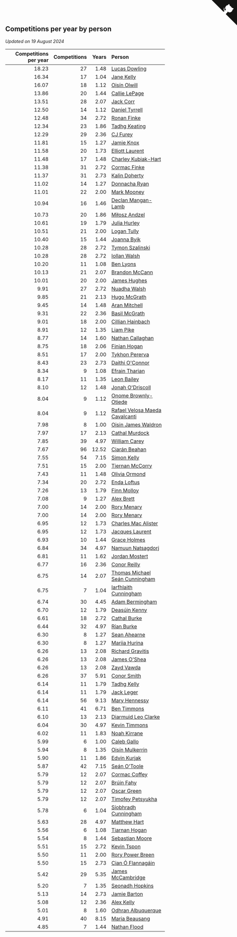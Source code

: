 ## Competitions per year by person

*Updated on 19 August 2024*

| Competitions per year | Competitions | Years | Person |
| ---: | ---: | ---: | :--- |
| 18.23 | 27 | 1.48 | [Lucas Dowling](https://www.worldcubeassociation.org/persons/2023DOWL01) |
| 16.34 | 17 | 1.04 | [Jane Kelly](https://www.worldcubeassociation.org/persons/2023KELL23) |
| 16.07 | 18 | 1.12 | [Oisín Olwill](https://www.worldcubeassociation.org/persons/2023OLWI01) |
| 13.86 | 20 | 1.44 | [Callie LePage](https://www.worldcubeassociation.org/persons/2023LEPA01) |
| 13.51 | 28 | 2.07 | [Jack Corr](https://www.worldcubeassociation.org/persons/2022CORR06) |
| 12.50 | 14 | 1.12 | [Daniel Tyrrell](https://www.worldcubeassociation.org/persons/2023TYRR01) |
| 12.48 | 34 | 2.72 | [Ronan Finke](https://www.worldcubeassociation.org/persons/2021FINK02) |
| 12.34 | 23 | 1.86 | [Tadhg Keating](https://www.worldcubeassociation.org/persons/2022KEAT02) |
| 12.29 | 29 | 2.36 | [CJ Furey](https://www.worldcubeassociation.org/persons/2022FURE01) |
| 11.81 | 15 | 1.27 | [Jamie Knox](https://www.worldcubeassociation.org/persons/2023KNOX02) |
| 11.58 | 20 | 1.73 | [Elliott Laurent](https://www.worldcubeassociation.org/persons/2022LAUR09) |
| 11.48 | 17 | 1.48 | [Charley Kubiak-Hart](https://www.worldcubeassociation.org/persons/2023KUBI01) |
| 11.38 | 31 | 2.72 | [Cormac Finke](https://www.worldcubeassociation.org/persons/2021FINK01) |
| 11.37 | 31 | 2.73 | [Kalin Doherty](https://www.worldcubeassociation.org/persons/2021DOHE02) |
| 11.02 | 14 | 1.27 | [Donnacha Ryan](https://www.worldcubeassociation.org/persons/2023RYAN04) |
| 11.01 | 22 | 2.00 | [Mark Mooney](https://www.worldcubeassociation.org/persons/2022MOON08) |
| 10.94 | 16 | 1.46 | [Declan Mangan-Lamb](https://www.worldcubeassociation.org/persons/2023MANG02) |
| 10.73 | 20 | 1.86 | [Miłosz Andzel](https://www.worldcubeassociation.org/persons/2022ANDZ01) |
| 10.61 | 19 | 1.79 | [Julia Hurley](https://www.worldcubeassociation.org/persons/2022HURL02) |
| 10.51 | 21 | 2.00 | [Logan Tully](https://www.worldcubeassociation.org/persons/2022TULL02) |
| 10.40 | 15 | 1.44 | [Joanna Byik](https://www.worldcubeassociation.org/persons/2023BYIK01) |
| 10.28 | 28 | 2.72 | [Tymon Szalinski](https://www.worldcubeassociation.org/persons/2021SZAL01) |
| 10.28 | 28 | 2.72 | [Iollan Walsh](https://www.worldcubeassociation.org/persons/2021WALS03) |
| 10.20 | 11 | 1.08 | [Ben Lyons](https://www.worldcubeassociation.org/persons/2023LYON02) |
| 10.13 | 21 | 2.07 | [Brandon McCann](https://www.worldcubeassociation.org/persons/2022MCCA04) |
| 10.01 | 20 | 2.00 | [James Hughes](https://www.worldcubeassociation.org/persons/2022HUGH08) |
| 9.91 | 27 | 2.72 | [Nuadha Walsh](https://www.worldcubeassociation.org/persons/2021WALS04) |
| 9.85 | 21 | 2.13 | [Hugo McGrath](https://www.worldcubeassociation.org/persons/2022MCGR02) |
| 9.45 | 14 | 1.48 | [Aran Mitchell](https://www.worldcubeassociation.org/persons/2023MITC04) |
| 9.31 | 22 | 2.36 | [Basil McGrath](https://www.worldcubeassociation.org/persons/2022MCGR01) |
| 9.01 | 18 | 2.00 | [Cillian Hainbach](https://www.worldcubeassociation.org/persons/2022HAIN04) |
| 8.91 | 12 | 1.35 | [Liam Pike](https://www.worldcubeassociation.org/persons/2023PIKE03) |
| 8.77 | 14 | 1.60 | [Nathan Callaghan](https://www.worldcubeassociation.org/persons/2023CALL01) |
| 8.75 | 18 | 2.06 | [Finian Hogan](https://www.worldcubeassociation.org/persons/2022HOGA01) |
| 8.51 | 17 | 2.00 | [Tykhon Pererva](https://www.worldcubeassociation.org/persons/2022PERE32) |
| 8.43 | 23 | 2.73 | [Daithi O'Connor](https://www.worldcubeassociation.org/persons/2021OCON01) |
| 8.34 | 9 | 1.08 | [Efrain Tharian](https://www.worldcubeassociation.org/persons/2023THAR03) |
| 8.17 | 11 | 1.35 | [Leon Bailey](https://www.worldcubeassociation.org/persons/2023BAIL04) |
| 8.10 | 12 | 1.48 | [Jonah O'Driscoll](https://www.worldcubeassociation.org/persons/2023ODRI01) |
| 8.04 | 9 | 1.12 | [Onome Brownly-Otiede](https://www.worldcubeassociation.org/persons/2023BROW36) |
| 8.04 | 9 | 1.12 | [Rafael Velosa Maeda Cavalcanti](https://www.worldcubeassociation.org/persons/2023CAVA03) |
| 7.98 | 8 | 1.00 | [Oisin James Waldron](https://www.worldcubeassociation.org/persons/2023WALD04) |
| 7.97 | 17 | 2.13 | [Cathal Murdock](https://www.worldcubeassociation.org/persons/2022MURD01) |
| 7.85 | 39 | 4.97 | [William Carey](https://www.worldcubeassociation.org/persons/2019CARE02) |
| 7.67 | 96 | 12.52 | [Ciarán Beahan](https://www.worldcubeassociation.org/persons/2012BEAH01) |
| 7.55 | 54 | 7.15 | [Simon Kelly](https://www.worldcubeassociation.org/persons/2017KELL08) |
| 7.51 | 15 | 2.00 | [Tiernan McCorry](https://www.worldcubeassociation.org/persons/2022MCCO09) |
| 7.43 | 11 | 1.48 | [Olivia Ormond](https://www.worldcubeassociation.org/persons/2023ORMO02) |
| 7.34 | 20 | 2.72 | [Enda Loftus](https://www.worldcubeassociation.org/persons/2021LOFT01) |
| 7.26 | 13 | 1.79 | [Finn Molloy](https://www.worldcubeassociation.org/persons/2022MOLL03) |
| 7.08 | 9 | 1.27 | [Alex Brett](https://www.worldcubeassociation.org/persons/2023BRET04) |
| 7.00 | 14 | 2.00 | [Rory Menary](https://www.worldcubeassociation.org/persons/2022MENA01) |
| 7.00 | 14 | 2.00 | [Rory Menary](https://www.worldcubeassociation.org/persons/2022MENA01) |
| 6.95 | 12 | 1.73 | [Charles Mac Alister](https://www.worldcubeassociation.org/persons/2022ALIS02) |
| 6.95 | 12 | 1.73 | [Jacques Laurent](https://www.worldcubeassociation.org/persons/2022LAUR10) |
| 6.93 | 10 | 1.44 | [Grace Holmes](https://www.worldcubeassociation.org/persons/2023HOLM04) |
| 6.84 | 34 | 4.97 | [Namuun Natsagdorj](https://www.worldcubeassociation.org/persons/2019NATS02) |
| 6.81 | 11 | 1.62 | [Jordan Mostert](https://www.worldcubeassociation.org/persons/2023MOST01) |
| 6.77 | 16 | 2.36 | [Conor Reilly](https://www.worldcubeassociation.org/persons/2022REIL01) |
| 6.75 | 14 | 2.07 | [Thomas Michael Seán Cunningham](https://www.worldcubeassociation.org/persons/2022CUNN04) |
| 6.75 | 7 | 1.04 | [Iarfhlaith Cunningham](https://www.worldcubeassociation.org/persons/2023CUNN03) |
| 6.74 | 30 | 4.45 | [Adam Bermingham](https://www.worldcubeassociation.org/persons/2020BERM02) |
| 6.70 | 12 | 1.79 | [Deasúin Kenny](https://www.worldcubeassociation.org/persons/2022KENN12) |
| 6.61 | 18 | 2.72 | [Cathal Burke](https://www.worldcubeassociation.org/persons/2021BURK03) |
| 6.44 | 32 | 4.97 | [Rían Burke](https://www.worldcubeassociation.org/persons/2019BURK05) |
| 6.30 | 8 | 1.27 | [Sean Ahearne](https://www.worldcubeassociation.org/persons/2023AHEA01) |
| 6.30 | 8 | 1.27 | [Mariia Hurina](https://www.worldcubeassociation.org/persons/2023HURI01) |
| 6.26 | 13 | 2.08 | [Richard Gravitis](https://www.worldcubeassociation.org/persons/2022GRAV01) |
| 6.26 | 13 | 2.08 | [James O'Shea](https://www.worldcubeassociation.org/persons/2022OSHE01) |
| 6.26 | 13 | 2.08 | [Zayd Vawda](https://www.worldcubeassociation.org/persons/2022VAWD01) |
| 6.26 | 37 | 5.91 | [Conor Smith](https://www.worldcubeassociation.org/persons/2018SMIT37) |
| 6.14 | 11 | 1.79 | [Tadhg Kelly](https://www.worldcubeassociation.org/persons/2022KELL21) |
| 6.14 | 11 | 1.79 | [Jack Leger](https://www.worldcubeassociation.org/persons/2022LEGE01) |
| 6.14 | 56 | 9.13 | [Mary Hennessy](https://www.worldcubeassociation.org/persons/2015HENN02) |
| 6.11 | 41 | 6.71 | [Ben Timmons](https://www.worldcubeassociation.org/persons/2017TIMM01) |
| 6.10 | 13 | 2.13 | [Diarmuid Leo Clarke](https://www.worldcubeassociation.org/persons/2022CLAR14) |
| 6.04 | 30 | 4.97 | [Kevin Timmons](https://www.worldcubeassociation.org/persons/2019TIMM01) |
| 6.02 | 11 | 1.83 | [Noah Kirrane](https://www.worldcubeassociation.org/persons/2022KIRR02) |
| 5.99 | 6 | 1.00 | [Caleb Gallo](https://www.worldcubeassociation.org/persons/2023GALL25) |
| 5.94 | 8 | 1.35 | [Oisín Mulkerrin](https://www.worldcubeassociation.org/persons/2023MULK01) |
| 5.90 | 11 | 1.86 | [Edvin Kurjak](https://www.worldcubeassociation.org/persons/2022KURJ01) |
| 5.87 | 42 | 7.15 | [Seán O'Toole](https://www.worldcubeassociation.org/persons/2017OTOO03) |
| 5.79 | 12 | 2.07 | [Cormac Coffey](https://www.worldcubeassociation.org/persons/2022COFF01) |
| 5.79 | 12 | 2.07 | [Brúin Fahy](https://www.worldcubeassociation.org/persons/2022FAHY01) |
| 5.79 | 12 | 2.07 | [Oscar Green](https://www.worldcubeassociation.org/persons/2022GREE14) |
| 5.79 | 12 | 2.07 | [Timofey Petsyukha](https://www.worldcubeassociation.org/persons/2022PETS02) |
| 5.78 | 6 | 1.04 | [Síobhradh Cunningham](https://www.worldcubeassociation.org/persons/2023CUNN04) |
| 5.63 | 28 | 4.97 | [Matthew Hart](https://www.worldcubeassociation.org/persons/2019HART11) |
| 5.56 | 6 | 1.08 | [Tiarnan Hogan](https://www.worldcubeassociation.org/persons/2023HOGA04) |
| 5.54 | 8 | 1.44 | [Sebastian Moore](https://www.worldcubeassociation.org/persons/2023MOOR03) |
| 5.51 | 15 | 2.72 | [Kevin Tspon](https://www.worldcubeassociation.org/persons/2021TSPO01) |
| 5.50 | 11 | 2.00 | [Rory Power Breen](https://www.worldcubeassociation.org/persons/2022BREE02) |
| 5.50 | 15 | 2.73 | [Cian Ó Flannagáin](https://www.worldcubeassociation.org/persons/2021OFLA01) |
| 5.42 | 29 | 5.35 | [James McCambridge](https://www.worldcubeassociation.org/persons/2019MCCA09) |
| 5.20 | 7 | 1.35 | [Seonadh Hopkins](https://www.worldcubeassociation.org/persons/2023HOPK01) |
| 5.13 | 14 | 2.73 | [Jamie Barton](https://www.worldcubeassociation.org/persons/2021BART03) |
| 5.08 | 12 | 2.36 | [Alex Kelly](https://www.worldcubeassociation.org/persons/2022KELL03) |
| 5.01 | 8 | 1.60 | [Odhran Albuquerque](https://www.worldcubeassociation.org/persons/2023ALBU01) |
| 4.91 | 40 | 8.15 | [Maria Beausang](https://www.worldcubeassociation.org/persons/2016BEAU03) |
| 4.85 | 7 | 1.44 | [Nathan Flood](https://www.worldcubeassociation.org/persons/2023FLOO01) |


<a href="https://github.com/simonkellly/wca_statistics_ireland" class="github-corner" aria-label="View source on Github"><svg width="80" height="80" viewBox="0 0 250 250" style="fill:#151513; color:#fff; position: absolute; top: 0; border: 0; right: 0;" aria-hidden="true"><path d="M0,0 L115,115 L130,115 L142,142 L250,250 L250,0 Z"></path><path d="M128.3,109.0 C113.8,99.7 119.0,89.6 119.0,89.6 C122.0,82.7 120.5,78.6 120.5,78.6 C119.2,72.0 123.4,76.3 123.4,76.3 C127.3,80.9 125.5,87.3 125.5,87.3 C122.9,97.6 130.6,101.9 134.4,103.2" fill="currentColor" style="transform-origin: 130px 106px;" class="octo-arm"></path><path d="M115.0,115.0 C114.9,115.1 118.7,116.5 119.8,115.4 L133.7,101.6 C136.9,99.2 139.9,98.4 142.2,98.6 C133.8,88.0 127.5,74.4 143.8,58.0 C148.5,53.4 154.0,51.2 159.7,51.0 C160.3,49.4 163.2,43.6 171.4,40.1 C171.4,40.1 176.1,42.5 178.8,56.2 C183.1,58.6 187.2,61.8 190.9,65.4 C194.5,69.0 197.7,73.2 200.1,77.6 C213.8,80.2 216.3,84.9 216.3,84.9 C212.7,93.1 206.9,96.0 205.4,96.6 C205.1,102.4 203.0,107.8 198.3,112.5 C181.9,128.9 168.3,122.5 157.7,114.1 C157.9,116.9 156.7,120.9 152.7,124.9 L141.0,136.5 C139.8,137.7 141.6,141.9 141.8,141.8 Z" fill="currentColor" class="octo-body"></path></svg></a><style>.github-corner:hover .octo-arm{animation:octocat-wave 560ms ease-in-out}@keyframes octocat-wave{0%,100%{transform:rotate(0)}20%,60%{transform:rotate(-25deg)}40%,80%{transform:rotate(10deg)}}@media (max-width:500px){.github-corner:hover .octo-arm{animation:none}.github-corner .octo-arm{animation:octocat-wave 560ms ease-in-out}}</style>
